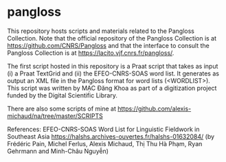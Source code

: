 # pangloss
This repository hosts scripts and materials related to the Pangloss Collection. Note that the official repository of the Pangloss Collection is at https://github.com/CNRS/Pangloss and that the interface to consult the Pangloss Collection is at https://lacito.vjf.cnrs.fr/pangloss/.


The first script hosted in this repository is a Praat script that takes as input (i) a Praat TextGrid and (ii) the EFEO-CNRS-SOAS word list. It generates as output an XML file in the Pangloss format for word lists (\<WORDLIST\>). This script was written by MẠC Đăng Khoa as part of a digitization project funded by the Digital Scientific Library.

There are also some scripts of mine at https://github.com/alexis-michaud/na/tree/master/SCRIPTS

References: 
EFEO-CNRS-SOAS Word List for Linguistic Fieldwork in Southeast Asia https://halshs.archives-ouvertes.fr/halshs-01632084/ (by Frédéric Pain, Michel Ferlus, Alexis Michaud, Thị Thu Hà Phạm, Ryan Gehrmann and Minh-Châu Nguyễn)

